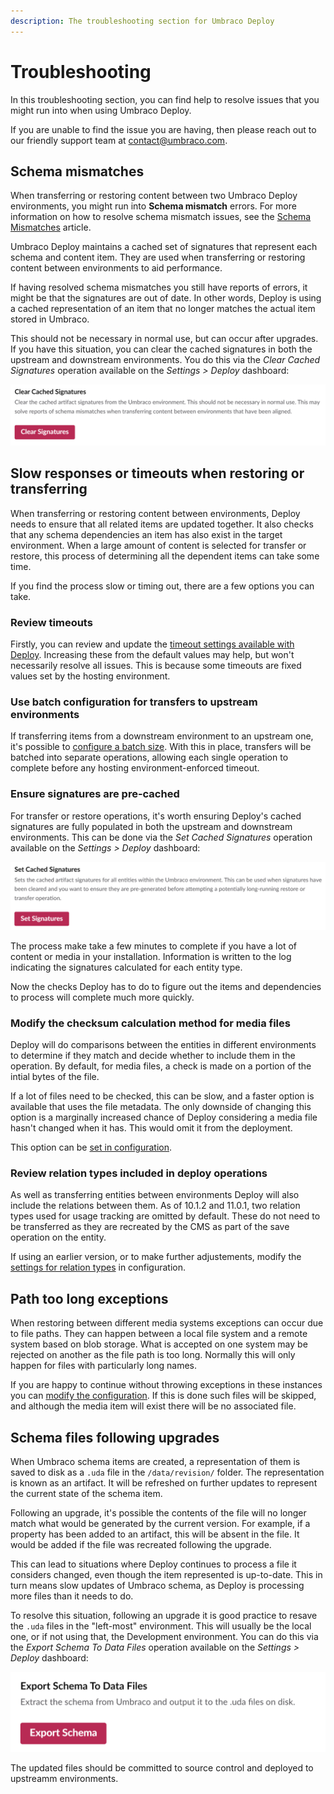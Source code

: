 ```yaml
---
description: The troubleshooting section for Umbraco Deploy
---
```


# Troubleshooting

In this troubleshooting section, you can find help to resolve issues that you might run into when using Umbraco Deploy.

If you are unable to find the issue you are having, then please reach out to our friendly support team at contact@umbraco.com.

## Schema mismatches

When transferring or restoring content between two Umbraco Deploy environments, you might run into **Schema mismatch** errors. For more information on how to resolve schema mismatch issues, see the [Schema Mismatches](https://docs.umbraco.com/umbraco-cloud/troubleshooting/deployments/schema-mismatches) article.

Umbraco Deploy maintains a cached set of signatures that represent each schema and content item. They are used when transferring or restoring content between environments to aid performance.

If having resolved schema mismatches you still have reports of errors, it might be that the signatures are out of date. In other words, Deploy is using a cached representation of an item that no longer matches the actual item stored in Umbraco.

This should not be necessary in normal use, but can occur after upgrades. If you have this situation, you can clear the cached signatures in both the upstream and downstream environments. You do this via the _Clear Cached Signatures_ operation available on the _Settings > Deploy_ dashboard:

![Clear cached signatures](images/clear-cached-sigs.png)

## Slow responses or timeouts when restoring or transferring

When transferring or restoring content between environments, Deploy needs to ensure that all related items are updated together. It also checks that any schema dependencies an item has also exist in the target environment. When a large amount of content is selected for transfer or restore, this process of determining all the dependent items can take some time.

If you find the process slow or timing out, there are a few options you can take.

### Review timeouts

Firstly, you can review and update the [timeout settings available with Deploy](deploy-settings.md#timeout-settings). Increasing these from the default values may help, but won't necessarily resolve all issues. This is because some timeouts are fixed values set by the hosting environment.

### Use batch configuration for transfers to upstream environments

If transferring items from a downstream environment to an upstream one, it's possible to [configure a batch size](deploy-settings.md#batch-settings). With this in place, transfers will be batched into separate operations, allowing each single operation to complete before any hosting environment-enforced timeout.

### Ensure signatures are pre-cached

For transfer or restore operations, it's worth ensuring Deploy's cached signatures are fully populated in both the upstream and downstream environments. This can be done via the _Set Cached Signatures_ operation available on the _Settings > Deploy_ dashboard:

![Set cached signatures](images/set-cached-sigs.png)

The process make take a few minutes to complete if you have a lot of content or media in your installation. Information is written to the log indicating the signatures calculated for each entity type.

Now the checks Deploy has to do to figure out the items and dependencies to process will complete much more quickly.

### Modify the checksum calculation method for media files

Deploy will do comparisons between the entities in different environments to determine if they match and decide whether to include them in the operation. By default, for media files, a check is made on a portion of the intial bytes of the file.

If a lot of files need to be checked, this can be slow, and a faster option is available that uses the file metadata. The only downside of changing this option is a marginally increased chance of Deploy considering a media file hasn't changed when it has. This would omit it from the deployment.

This option can be [set in configuration](deploy-settings.md#mediafilechecksumcalculationmethod).

### Review relation types included in deploy operations

As well as transferring entities between environments Deploy will also include the relations between them. As of 10.1.2 and 11.0.1, two relation types used for usage tracking are omitted by default. These do not need to be transferred as they are recreated by the CMS as part of the save operation on the entity.

If using an earlier version, or to make further adjustements, modify the [settings for relation types](deploy-settings.md#relationtypes) in configuration.

## Path too long exceptions

When restoring between different media systems exceptions can occur due to file paths. They can happen between a local file system and a remote system based on blob storage. What is accepted on one system may be rejected on another as the file path is too long. Normally this will only happen for files with particularly long names.

If you are happy to continue without throwing exceptions in these instances you can [modify the configuration](deploy-settings.md#continueonmediafilepathtoolongexception). If this is done such files will be skipped, and although the media item will exist there will be no associated file.

## Schema files following upgrades

When Umbraco schema items are created, a representation of them is saved to disk as a `.uda` file in the `/data/revision/` folder. The representation is known as an artifact. It will be refreshed on further updates to represent the current state of the schema item.

Following an upgrade, it's possible the contents of the file will no longer match what would be generated by the current version. For example, if a property has been added to an artifact, this will be absent in the file. It would be added if the file was recreated following the upgrade.

This can lead to situations where Deploy continues to process a file it considers changed, even though the item represented is up-to-date. This in turn means slow updates of Umbraco schema, as Deploy is processing more files than it needs to do.

To resolve this situation, following an upgrade it is good practice to resave the `.uda` files in the "left-most" environment. This will usually be the local one, or if not using that, the Development environment. You can do this via the _Export Schema To Data Files_ operation available on the _Settings > Deploy_ dashboard:

![Export schema](images/export-schema.png)

The updated files should be committed to source control and deployed to upstreamm environments.
